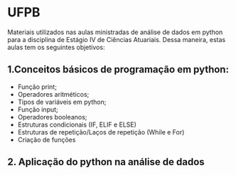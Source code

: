 # UFPB
Materiais utilizados nas aulas ministradas de análise de dados em python para a disciplina de Estágio IV de Ciências Atuariais. Dessa maneira, estas aulas tem os seguintes objetivos:

## 1.Conceitos básicos de programação em python:
* Função print;
* Operadores aritméticos;
* Tipos de variáveis em python;
* Função input;
* Operadores booleanos;
* Estruturas condicionais (IF, ELIF e ELSE)
* Estruturas de repetição/Laços de repetição (While e For)
* Criação de funções

## 2. Aplicação do python na análise de dados

